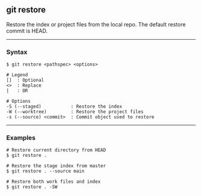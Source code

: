 ## git restore
Restore the index or project files from the local repo. The default restore 
commit is HEAD.

-------------------------------------------------------------------------------
### Syntax
```shell
$ git restore <pathspec> <options>

# Legend
[]  : Optional
<>  : Replace
|   : OR
  
# Options
-S (--staged)           : Restore the index
-W (--worktree)         : Restore the project files
-s (--source) <commit>  : Commit object used to restore   
```


-------------------------------------------------------------------------------
### Examples
```shell
# Restore current directory from HEAD
$ git restore .

# Restore the stage index from master
$ git restore . --source main

# Restore both work files and index
$ git restore . -SW
```
